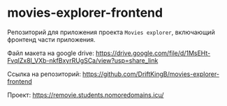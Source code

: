 # movies-explorer-frontend

Репозиторий для приложения проекта `Movies explorer`, включающий фронтенд части приложения.
  
Файл макета на google drive: https://drive.google.com/file/d/1MsEHt-FvqIZx8I_VXb-nkfBxyrRUgSCa/view?usp=share_link

Ссылка на репозиторий: https://github.com/DriftKingB/movies-explorer-frontend

Проект: https://removie.students.nomoredomains.icu/
